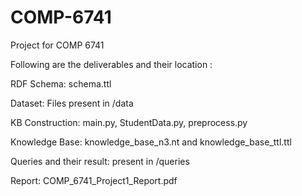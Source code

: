 # COMP-6741
Project for COMP 6741



Following are the deliverables and their location :

RDF Schema: schema.ttl

Dataset: Files present in /data

KB Construction: main.py, StudentData.py, preprocess.py

Knowledge Base: knowledge_base_n3.nt	and 	knowledge_base_ttl.ttl

Queries and their result: present in /queries 

Report: COMP_6741_Project1_Report.pdf